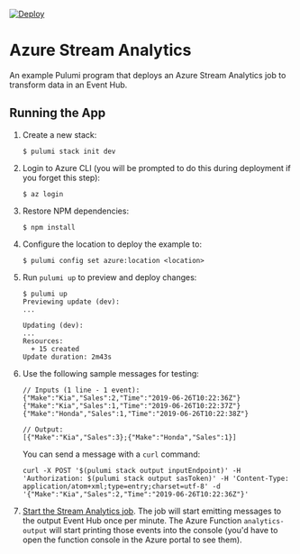 [![Deploy](https://get.pulumi.com/new/button.svg)](https://app.pulumi.com/new?template=https://github.com/pulumi/examples/blob/master/classic-azure-ts-stream-analytics/README.md)

# Azure Stream Analytics

An example Pulumi program that deploys an Azure Stream Analytics job to transform data in an Event Hub.

## Running the App

1.  Create a new stack:

    ```
    $ pulumi stack init dev
    ```

1.  Login to Azure CLI (you will be prompted to do this during deployment if you forget this step):

    ```
    $ az login
    ```

1.  Restore NPM dependencies:

    ```
    $ npm install
    ```

1.  Configure the location to deploy the example to:

    ```
    $ pulumi config set azure:location <location>
    ```

1.  Run `pulumi up` to preview and deploy changes:

    ```
    $ pulumi up
    Previewing update (dev):
    ...

    Updating (dev):
    ...
    Resources:
      + 15 created
    Update duration: 2m43s
    ```

1.  Use the following sample messages for testing:

    ```
    // Inputs (1 line - 1 event):
    {"Make":"Kia","Sales":2,"Time":"2019-06-26T10:22:36Z"}
    {"Make":"Kia","Sales":1,"Time":"2019-06-26T10:22:37Z"}
    {"Make":"Honda","Sales":1,"Time":"2019-06-26T10:22:38Z"}

    // Output:
    [{"Make":"Kia","Sales":3};{"Make":"Honda","Sales":1}]

    ```

    You can send a message with a `curl` command:

    ```
    curl -X POST '$(pulumi stack output inputEndpoint)' -H 'Authorization: $(pulumi stack output sasToken)' -H 'Content-Type: application/atom+xml;type=entry;charset=utf-8' -d '{"Make":"Kia","Sales":2,"Time":"2019-06-26T10:22:36Z"}'
    ```

1.  [Start the Stream Analytics job](https://docs.microsoft.com/en-us/azure/stream-analytics/start-job). The job will start emitting messages to the output Event Hub once per minute. The Azure Function `analytics-output` will start printing those events into the console (you'd have to open the function console in the Azure portal to see them).
